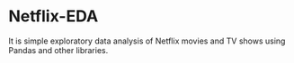 # Netflix-EDA
It is simple exploratory data analysis of Netflix movies and TV shows using Pandas and other libraries.
